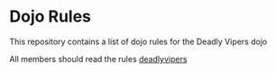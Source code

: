 Dojo Rules
==========

This repository contains a list of dojo rules for the Deadly Vipers dojo

All members should read the rules [deadlyvipers](https://github.com/deadlyvipers)

